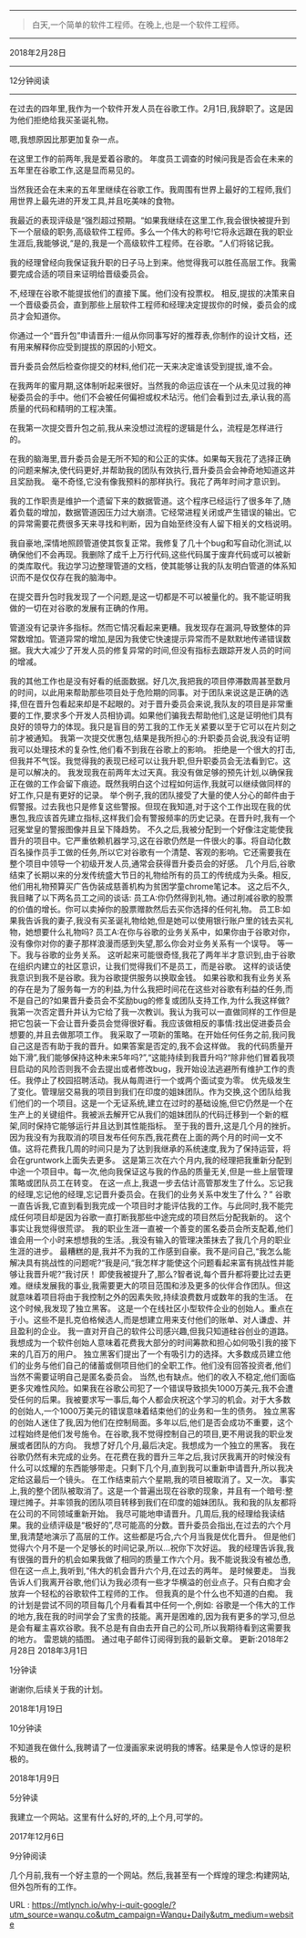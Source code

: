 ***
 >白天,一个简单的软件工程师。在晚上,也是一个软件工程师。
***
 2018年2月28日 
***
  
  
  
  
 12分钟阅读 
*** 
 在过去的四年里,我作为一个软件开发人员在谷歌工作。2月1日,我辞职了。这是因为他们拒绝给我买圣诞礼物。 

 嗯,我想原因比那更加复杂一点。 

 在这里工作的前两年,我是爱着谷歌的。 
 年度员工调查的时候问我是否会在未来的五年里在谷歌工作,这是显而易见的。 

 当然我还会在未来的五年里继续在谷歌工作。我周围有世界上最好的工程师,我们用世界上最先进的开发工具,并且吃美味的食物。

 我最近的表现评级是“强烈超过预期。“如果我继续在这里工作,我会很快被提升到下一个层级的职务,高级软件工程师。多么一个伟大的称号!它将永远跟在我的职业生涯后,我能够说,“是的,我是一个高级软件工程师。在谷歌。“人们将铭记我。 

 我的经理曾经向我保证我升职的日子马上到来。他觉得我可以胜任高层工作。我需要完成合适的项目来证明给晋级委员会。

 不,经理在谷歌不能提拔他们的直接下属。他们没有投票权。 
 相反,提拔的决策来自一个晋级委员会，直到那些上层软件工程师和经理决定提拔你的时候，委员会的成员才会知道你。 

 你通过一个“晋升包”申请晋升:一组从你同事写好的推荐表,你制作的设计文档，还有用来解释你应受到提拔的原因的小短文。 

 晋升委员会然后检查你提交的材料,他们花一天来决定谁该受到提拔,谁不会。 

 在我两年的蜜月期,这体制听起来很好。当然我的命运应该在一个从未见过我的神秘委员会的手中。他们不会被任何偏袒或权术玷污。他们会看到过去,承认我的高质量的代码和精明的工程决策。 

 在我第一次提交晋升包之前,我从来没想过流程的逻辑是什么，流程是怎样进行的。

 在我的脑海里,晋升委员会是无所不知的和公正的实体。如果每天我花了选择正确的问题来解决,使代码更好,并帮助我的团队有效执行,晋升委员会会神奇地知道这并且奖励我。 
 毫不奇怪,它没有像我预料的那样执行。我花了两年时间才意识到。

 我的工作职责是维护一个遗留下来的数据管道。这个程序已经运行了很多年了,随着负载的增加，数据管道因压力过大崩溃。它经常进程关闭或产生错误的输出。它的异常需要花费很多天来寻找和判断，因为自始至终没有人留下相关的文档说明。 

 我自豪地,深情地照顾管道使其恢复正常。我修复了几十个bug和写自动化测试,以确保他们不会再现。我删除了成千上万行代码,这些代码属于废弃代码或可以被新的类库取代。我边学习边整理管道的文档，使其能够让我的队友明白管道的体系知识而不是仅仅存在我的脑海中。 

 在提交晋升包时我发现了一个问题,是这一切都是不可以被量化的。我不能证明我做的一切在对谷歌的发展有正确的作用。

 管道没有记录许多指标。然而它情况看起来更糟。我发现存在漏洞,导致整体的异常数增加。管道异常的增加,是因为我使它快速提示异常而不是默默地传递错误数据。我大大减少了开发人员的修复异常的时间,但没有指标去跟踪开发人员的时间的增减。 

 我的其他工作也是没有好看的纸面数据。好几次,我把我的项目停滞数周甚至数月的时间，以此用来帮助那些项目处于危险期的同事。对于团队来说这是正确的选择,但在晋升包看起来却是不起眼的。对于晋升委员会来说,我队友的项目是非常重要的工作,要求多个开发人员相协调。如果他们骗我去帮助他们,这是证明他们具有良好的领导力的体现。我只是盲目的劳工我的工作无关紧要以至于它可以在片刻之前才被通知。 
 我第一次提交优惠包,结果是我所担心的:升职委员会说,我没有证明我可以处理技术的复杂性,他们看不到我在谷歌上的影响。 
 拒绝是一个很大的打击,但我并不气馁。我觉得我的表现已经可以让我升职,但升职委员会无法看到它。这是可以解决的。 
 我发现我在前两年太过天真。我没有做足够的预先计划,以确保我正在做的工作会留下痕迹。既然我明白这个过程如何运作,我就可以继续做同样的好工作,只是有更好的记录。 
 举个例子,我的团队接受了大量的使人分心的邮件由于假警报。过去我也只是修复这些警报。但现在我知道,对于这个工作出现在我的优惠包,我应该首先建立指标,这样我们会有警报频率的历史记录。在晋升时,我有一个冠冕堂皇的警报图像并且呈下降趋势。 
 不久之后,我被分配到一个好像注定能使我晋升的项目中。它严重依赖机器学习,这在谷歌仍然是一件很火的事。将自动化数百名操作员手工做的任务,所以它对谷歌有一个清楚、客观的影响。它还需要我在整个项目中领导一个初级开发人员,通常会获得晋升委员会的好感。 
 几个月后,谷歌结束了长期以来的分发传统盛大节日的礼物给所有的员工的传统成为头条。相反,他们用礼物预算买广告伪装成慈善机构为贫困学童chrome笔记本。 
 这之后不久,我目睹了以下两名员工之间的谈话: 
 员工A:你仍然得到礼物。通过削减谷歌的股票的价值的增长。你可以卖掉你的股票赠款然后去买你选择的任何礼物。 
 员工B:如果我告诉我的妻子,我没有买圣诞礼物给她,但是她可以使用银行账户里的钱去买礼物，她想要什么礼物吗? 
 员工A:在你与谷歌的业务关系中，如果你由于谷歌对你，没有像你对你的妻子那样浪漫而感到失望,那么你会对业务关系有一个误导。 
 等一下。我与谷歌的业务关系。 
 这听起来可能很奇怪,我花了两年半才意识到,由于谷歌在组织内建立的社区意识，让我们觉得我们不是员工，而是谷歌。 
 这样的谈话使我意识到我不是谷歌。我为谷歌提供服务以换取金钱。 
 如果谷歌和我有业务关系的存在是为了服务每一方的利益,为什么我把时间花在这些对谷歌有利益的任务,而不是自己的?如果晋升委员会不奖励bug的修复或团队支持工作,为什么我这样做? 
 我第一次否定晋升并认为它给了我一次教训。我认为我可以一直做同样的工作但是把它包装一下会让晋升委员会觉得很好看。我应该做相反的事情:找出促进委员会想要的,并且去做那项工作。 
 我采取了一项新的策略。在开始任何任务之前,我问我自己这是否有助于我的晋升。如果答案是否定的,我不会这样做。 
 我的代码质量开始下滑”,我们能够保持这种未来5年吗?”,“这能持续到我晋升吗?“除非他们冒着我项目启动的风险否则我不会去提出或者修改bug，我开始设法逃避所有维护工作的责任。我停止了校园招聘活动。我从每周进行一个或两个面试变为零。 
 优先级发生了变化。管理层交易我的项目到我们在印度的姐妹团队。作为交换,这个团队给我们他们的一个项目。这是一个无证系统,建立在过时的基础设施,但它仍然是一个在生产上的关键组件。我被派去解开它从我们的姐妹团队的代码迁移到一个新的框架,同时保持它能够运行并且达到其性能指标。 
 至于我的晋升,这是几个月的挫折。因为我没有为我取消的项目发布任何东西,我花费在上面的两个月的时间一文不值。这将花费我几周的时间只是为了达到我继承的系统速度,我为了保持运营，将会在gruntwork上面失去更多。 
 这是第三次在六个月内,我的经理把我重新分配到中途一个项目中。每一次,他向我保证这与我的作品的质量无关,但是一些上层管理策略或团队员工在转变。 
 在这一点上,我退一步去估计高管那发生了什么。忘记我的经理,忘记他的经理,忘记晋升委员会。在我们的业务关系中发生了什么？” 
 谷歌一直告诉我,它直到看到我完成一个项目时才能评估我的工作。与此同时,我不能完成任何项目却是因为谷歌一直打断我那些中途完成的项目然后分配我新的。 
 这个事实让我觉得很荒谬。 
 我的职业生涯一直被一个善变的匿名委员会所支配着,他们谁会用一个小时来想想我的生活。,我没有输入的管理决策抹去了我几个月的职业生涯的进步。 
 最糟糕的是,我并不为我的工作感到自豪。我不是问自己,“我怎么能解决具有挑战性的问题呢?“我是问,“我怎样才能使这个问题看起来富有挑战性并能够让我晋升呢?“我讨厌！ 
 即使我被提升了,那么?智者说,每个晋升都将要比过去更难。继续发展我的事业,我需要更大的项目范围和涉及更多的伙伴合作团队。但这就意味着项目将由于我控制之外的因素失败,持续浪费数月或数年的我的生活。 
 在这个时候,我发现了独立黑客。 
 这是一个在线社区小型软件企业的创始人。重点在于小。这些不是扎克伯格候选人,而是想建立用来支付他们的账单、对人谦虚、并且盈利的企业。 
 我一直对开自己的软件公司感兴趣,但我只知道硅谷创业的道路。我想成为一个软件创始人意味着花费我大部分的时间筹款和担心如何吸引我的接下来的几百万的用户。 
 独立黑客们提出了一个有吸引力的选择。大多数成员建立他们的业务与他们自己的储蓄或侧项目他们的全职工作。他们没有回答投资者,他们当然不需要证明自己是匿名委员会。 
 当然,也有缺点。他们的收入不稳定,他们面临更多灾难性风险。如果我在谷歌公司犯了一个错误导致损失1000万美元,我不会遭受任何的后果。我被要求写一事后,每个人都会庆祝这个学习的机会。对于大多数的创始人,一个1000万美元的错误意味着结束他们的业务和一生的债务。 
 独立黑客的创始人迷住了我,因为他们在控制局面。多年以后,他们是否会成功不重要，这个过程始终是他们发号施令。在谷歌,我不觉得控制自己的项目,更不用说我的职业发展或者团队的方向。 
 我想了好几个月,最后决定。我想成为一个独立的黑客。 
 我在谷歌仍然有未完成的业务。在花费在我的晋升三年之后,我讨厌我离开的时候没有什么可以炫耀的东西能够带走。只剩下几个月,直到我可以重新申请晋升,所以我决定给这最后一个镜头。 
 在工作结束前六个星期,我的项目被取消了。又一次。 
 事实上,我的整个团队被取消了。这是一个普遍出现在谷歌的现象，并且有一个暗号:整理烂摊子。并率领我的团队项目转移到我们在印度的姐妹团队。我和我的队友都将在公司的不同领域重新开始。 
我尽可能地申请晋升。几周后,我的经理给我读结果。我的业绩评级是“极好的”,尽可能高的分数。晋升委员会指出,在过去的六个月里,我清楚地演示了高层的工作。这些都是巧合,六个月当我是优化晋升。 
但是他们觉得六个月不是一个足够长的时间记录,所以…祝你下次好运。
 我的经理告诉我,我有很强的晋升的机会如果我做了相同的质量工作六个月。我不能说我没有被怂恿,但在这一点上,我听到,“伟大的机会晋升六个月,在过去的两年。 
 是时候要走。 
 当我告诉人们我离开谷歌,他们认为我必须有一些才华横溢的创业点子。只有白痴才会放弃一个轻松的谷歌软件工程师的工作。 
 但我真的是个什么也不知道的白痴。 
 我的计划是尝试不同的项目每几个月看看其中任何一个,例如: 
 谷歌是一个伟大的工作的地方,我在我的时间学会了宝贵的技能。离开是困难的,因为我有更多的学习,但总是会有雇主喜欢谷歌。我不总是有自由去开自己的公司,所以我期待看到这需要我的地方。 
 雷恩姚的插图。 
 通过电子邮件订阅得到我的最新文章。 
 更新:2018年2月28日 
 2018年3月1日 
  
  
  
  
  
 1分钟读 
  
 谢谢你,后续关于我的计划。 
  
 2018年1月19日 
  
  
  
  
  
 10分钟读 
  
 不知道我在做什么,我聘请了一位漫画家来说明我的博客。结果是令人惊讶的是积极的。 
  
 2018年1月9日 
  
  
  
  
  
 5分钟读 
  
 我建立一个网站。这里有什么好的,坏的,上个月,可学的。 
  
 2017年12月6日 
  
  
  
  
  
 9分钟阅读 
  
 几个月前,我有一个好主意的一个网站。然后,我甚至有一个辉煌的理念:构建网站,但外包所有的工作。 
  
  
  
  
 URL : https://mtlynch.io/why-i-quit-google/?utm_source=wanqu.co&utm_campaign=Wanqu+Daily&utm_medium=website
